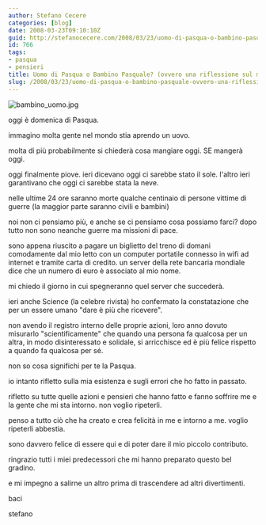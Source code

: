 ```yaml
---
author: Stefano Cecere
categories: [blog]
date: 2008-03-23T09:10:10Z
guid: http://stefanocecere.com/2008/03/23/uomo-di-pasqua-o-bambino-pasquale-ovvero-una-riflessione-sul-momento-attuale/
id: 766
tags:
- pasqua
- pensieri
title: Uomo di Pasqua o Bambino Pasquale? (ovvero una riflessione sul momento attuale)
slug: /2008/03/23/uomo-di-pasqua-o-bambino-pasquale-ovvero-una-riflessione-sul-momento-attuale/
---
```


![bambino_uomo.jpg](http://stefanocecere.com/wp-content/uploads/sites/3/2008/03/bambino_uomo.jpg)

oggi è domenica di Pasqua.
  
immagino molta gente nel mondo stia aprendo un uovo.
  
molta di più probabilmente si chiederà cosa mangiare oggi. SE mangerà oggi.

oggi finalmente piove. ieri dicevano oggi ci sarebbe stato il sole. l'altro ieri garantivano che oggi ci sarebbe stata la neve.

nelle ultime 24 ore saranno morte qualche centinaio di persone vittime di guerre (la maggior parte saranno civili e bambini)
  
noi non ci pensiamo più, e anche se ci pensiamo cosa possiamo farci? dopo tutto non sono neanche guerre ma missioni di pace.

sono appena riuscito a pagare un biglietto del treno di domani comodamente dal mio letto con un computer portatile connesso in wifi ad internet e tramite carta di credito. un server della rete bancaria mondiale dice che un numero di euro è associato al mio nome.
  
mi chiedo il giorno in cui spegneranno quel server che succederà.

ieri anche Science (la celebre rivista) ho confermato la constatazione che per un essere umano "dare è più che ricevere".
  
non avendo il registro interno delle proprie azioni, loro anno dovuto misurarlo "scientificamente" che quando una persona fa qualcosa per un altra, in modo disinteressato e solidale, si arricchisce ed è più felice rispetto a quando fa qualcosa per sé.

non so cosa significhi per te la Pasqua.
  
io intanto rifletto sulla mia esistenza e sugli errori che ho fatto in passato.
  
rifletto su tutte quelle azioni e pensieri che hanno fatto e fanno soffrire me e la gente che mi sta intorno. non voglio ripeterli.
  
penso a tutto ciò che ha creato e crea felicità in me e intorno a me. voglio ripeterli abbestia.

sono davvero felice di essere qui e di poter dare il mio piccolo contributo.
  
ringrazio tutti i miei predecessori che mi hanno preparato questo bel gradino.
  
e mi impegno a salirne un altro prima di trascendere ad altri divertimenti.

baci
  
stefano